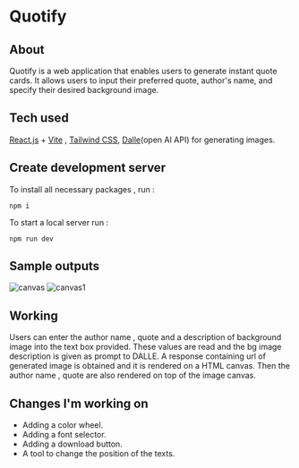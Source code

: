 # Quotify

##  About
Quotify is a web application that enables users to generate instant quote cards. It allows users to input their preferred quote, author's name, and specify their desired background image.

## Tech used 
[React.js](https://reactjs.org/) + [Vite](https://vitejs.dev/) , [Tailwind CSS](https://tailwindcss.com/), 
[Dalle](https://platform.openai.com/docs/introduction/overview)(open AI API) for generating images.

## Create development server

To install all necessary packages , run : 
```
npm i
```
To start a local server run : 
```
npm run dev
```
## Sample outputs
![canvas](https://user-images.githubusercontent.com/92015765/222869419-a9959573-8477-401d-b419-a7fb8cfc42dd.png)
![canvas1](https://user-images.githubusercontent.com/92015765/222869415-7ac4fdd0-fb59-4328-b663-fe1f960e03fe.png)

## Working
Users can enter the author name , quote and a description of background image into the text box provided. These values are read and the bg image description is given as prompt to DALLE. A response containing url of generated image is obtained and it is rendered on a HTML canvas. Then the author name , quote are also rendered on top of the image canvas.

## Changes I'm working on
* Adding a color wheel.
* Adding a font selector.
* Adding a download button.
* A tool to change the position of the texts.

